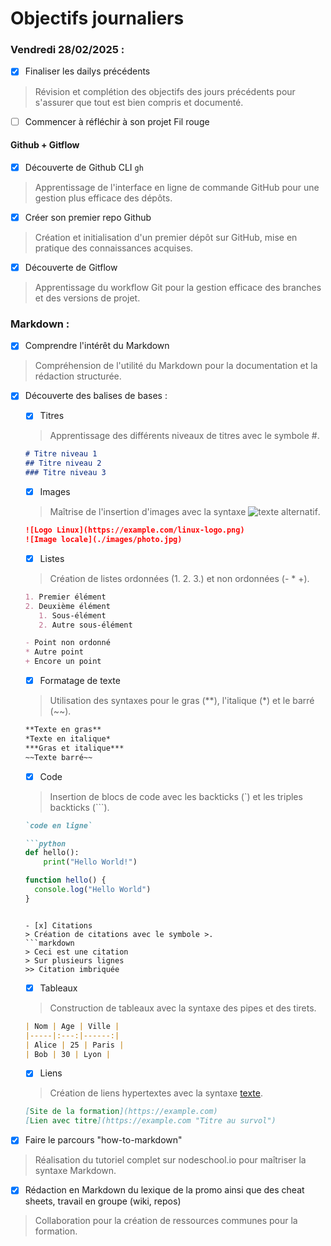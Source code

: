 # Objectifs journaliers

### Vendredi 28/02/2025 :

- [x] Finaliser les dailys précédents
> Révision et complétion des objectifs des jours précédents pour s'assurer que tout est bien compris et documenté.

- [ ] Commencer à réfléchir à son projet Fil rouge

#### Github + Gitflow

- [x] Découverte de Github CLI `gh`
> Apprentissage de l'interface en ligne de commande GitHub pour une gestion plus efficace des dépôts.

- [x] Créer son premier repo Github
> Création et initialisation d'un premier dépôt sur GitHub, mise en pratique des connaissances acquises.

- [x] Découverte de Gitflow
> Apprentissage du workflow Git pour la gestion efficace des branches et des versions de projet.

### Markdown :

- [x] Comprendre l'intérêt du Markdown
> Compréhension de l'utilité du Markdown pour la documentation et la rédaction structurée.

- [x] Découverte des balises de bases :
  - [x] Titres
  > Apprentissage des différents niveaux de titres avec le symbole #.
  ```markdown
  # Titre niveau 1
  ## Titre niveau 2
  ### Titre niveau 3
  ```
  
  - [x] Images
  > Maîtrise de l'insertion d'images avec la syntaxe ![texte alternatif](url).
  ```markdown
  ![Logo Linux](https://example.com/linux-logo.png)
  ![Image locale](./images/photo.jpg)
  ```
  
  - [x] Listes
  > Création de listes ordonnées (1. 2. 3.) et non ordonnées (- * +).
  ```markdown
  1. Premier élément
  2. Deuxième élément
     1. Sous-élément
     2. Autre sous-élément
  
  - Point non ordonné
  * Autre point
  + Encore un point
  ```
  
  - [x] Formatage de texte
  > Utilisation des syntaxes pour le gras (**), l'italique (*) et le barré (~~).
  ```markdown
  **Texte en gras**
  *Texte en italique*
  ***Gras et italique***
  ~~Texte barré~~
  ```
  
  - [x] Code
  > Insertion de blocs de code avec les backticks (`) et les triples backticks (```).
  ```markdown
  `code en ligne`
  
  ```python
  def hello():
      print("Hello World!")
  ```
  ```javascript
  function hello() {
    console.log("Hello World")
  }
  ```
  ```
  
  - [x] Citations
  > Création de citations avec le symbole >.
  ```markdown
  > Ceci est une citation
  > Sur plusieurs lignes
  >> Citation imbriquée
  ```
  
  - [x] Tableaux
  > Construction de tableaux avec la syntaxe des pipes et des tirets.
  ```markdown
  | Nom | Age | Ville |
  |-----|:---:|------:|
  | Alice | 25 | Paris |
  | Bob | 30 | Lyon |
  ```
  
  - [x] Liens
  > Création de liens hypertextes avec la syntaxe [texte](url).
  ```markdown
  [Site de la formation](https://example.com)
  [Lien avec titre](https://example.com "Titre au survol")
  ```

- [x] Faire le parcours "how-to-markdown"
> Réalisation du tutoriel complet sur nodeschool.io pour maîtriser la syntaxe Markdown.

- [x] Rédaction en Markdown du lexique de la promo ainsi que des cheat sheets, travail en groupe (wiki, repos)
> Collaboration pour la création de ressources communes pour la formation.